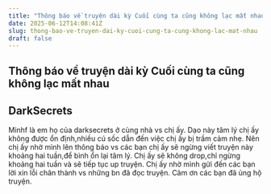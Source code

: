 ```yaml
---
title: "Thông báo về truyện dài kỳ Cuối cùng ta cũng không lạc mất nhau"
date: 2025-06-12T14:08:41Z
slug: thong-bao-ve-truyen-dai-ky-cuoi-cung-ta-cung-khong-lac-mat-nhau
draft: false
---
```


## Thông báo về truyện dài kỳ Cuối cùng ta cũng không lạc mất nhau

## DarkSecrets

Minhf là em họ của darksecrets ở cùng nhà vs chị ấy. Dạo này tâm lý chị ấy không được ổn định,nhiều cú sốc dẫn đến việc chị ấy bị trầm cảm nhẹ. Nên chị ấy nhờ mình lên thông báo vs các bạn chị ấy sẽ ngừng viết truyện này khoảng hai tuần,để bình ổn lại tâm lý. Chị ấy sẽ không drop,chỉ ngừng khoảng hai tuần và sẽ tiếp tục up truyện. Chị ấy nhờ mình gửi đến các bạn lời xin lỗi chân thành vs những bn đã đọc truyện. Cảm ơn các bạn đã ủng hộ truyện.